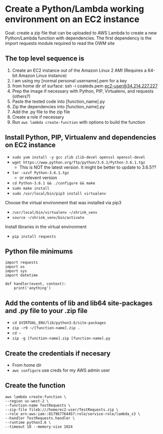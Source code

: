 # Create a Python/Lambda working environment on an EC2 instance
Goal: create a zip file that can be uploaded to AWS Lambda to create a new Python/Lambda function with dependencies. The first dependency is the import requests module required to read the OWM site

## The top level sequence is
1. Create an EC2 instance out of the Amazon Linux 2 AMI (Requires a 64-bit Amazon Linux instance)
2. I am using my [normal personal username].pem for a key
3. from home dir of surface:  ssh -i coateds.pem ec2-user@34.214.227.227
4. Prep the image if necessary with Python, PIP, Virtualenv, and requests (others?)
5. Paste the tested code into [function_name].py
6. Zip the dependencies into [function_name].py
7. Add the .py file to the zip file
8. Create a role if necessary
9. Run `aws lambda create-function` with options to build the function

## Install Python, PIP, Virtualenv and dependencies on EC2 instance
* `sudo yum install -y gcc zlib zlib-devel openssl openssl-devel`
* `wget https://www.python.org/ftp/python/3.6.1/Python-3.6.1.tgz`
  * This is NOT the latest version. It might be better to update to 3.6.5??
* `tar -xzvf Python-3.6.1.tgz`
  * or relevent version
* `cd Python-3.6.1 && ./configure && make`
* `sudo make install`
* `sudo /usr/local/bin/pip3 install virtualenv`

Choose the virtual environment that was installed via pip3
* `/usr/local/bin/virtualenv ~/shrink_venv`
* `source ~/shrink_venv/bin/activate`

Install libraries in the virtual environment
* `pip install requests`

## Python file minimums
```
import requests
import os
import sys
import datetime

def handler(event, context):
    print('anything')
```

## Add the contents of lib and lib64 site-packages and .py file to your .zip file
* `cd $VIRTUAL_ENV/lib/python3.6/site-packages`
* `zip -r9 ~/[function-name].zip .`
* `cd ~`
* `zip -g [function-name].zip [function-name].py `

## Create the credentials if necesary
* From home dir
* `aws configure` use creds for my AWS admin user

## Create the function
```
aws lambda create-function \
--region us-west-2 \
--function-name TestRequests \
--zip-file fileb:///home/ec2-user/TestRequests.zip \
--role arn:aws:iam::817967764457:role/service-role/lambda_s3 \
--handler TestRequests.handler \
--runtime python3.6 \
--timeout 10 --memory-size 1024
```